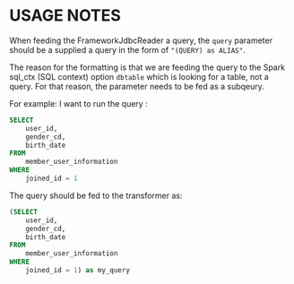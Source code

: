 # USAGE NOTES

When feeding the FrameworkJdbcReader a query, the `query` parameter should be a supplied a query in the form of `"(QUERY) as ALIAS"`.

The reason for the formatting is that we are feeding the query to the Spark sql_ctx (SQL context) option `dbtable` which is looking for a table, not a query. For that reason, the parameter needs to be fed as a subqeury.

For example:
I want to run the query :
```sql
SELECT 
    user_id,
    gender_cd, 
    birth_date
FROM
    member_user_information
WHERE 
    joined_id = 1
```

The query should be fed to the transformer as:

```sql
(SELECT 
    user_id,
    gender_cd, 
    birth_date
FROM
    member_user_information
WHERE 
    joined_id = 1) as my_query
```